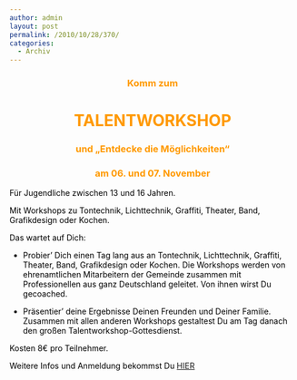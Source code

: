 ```yaml
---
author: admin
layout: post
permalink: /2010/10/28/370/
categories:
  - Archiv
---
```

<h3 style="text-align: center;">
  <strong><span style="color: #ff9900;">Komm zum</span></strong>
</h3>

<h1 style="text-align: center;">
  <strong><span style="color: #ff9900;">TALENTWORKSHOP</span></strong>
</h1>

<h3 style="text-align: center;">
  <strong><span style="color: #ff9900;">und „Entdecke die Möglichkeiten“</span></strong>
</h3>

<h3 style="text-align: center;">
  <strong><span style="color: #ff9900;">am 06. und 07. November</span></strong>
</h3>

<p style="text-align: center;">
  <p>
    <span style="color: #000000;">Für Jugendliche zwischen 13 und 16 Jahren.</span>
  </p>
  
  <p>
    <span style="color: #000000;">Mit Workshops zu Tontechnik, Lichttechnik, Graffiti, Theater, Band, Grafikdesign oder Kochen.</span>
  </p>
  
  <p>
    <span style="color: #000000;">Das wartet auf Dich:</span>
  </p>
  
  <ul>
    <li>
      <span style="color: #000000;">Probier’ Dich einen Tag lang aus an Tontechnik, Lichttechnik, Graffiti, Theater, Band, Grafikdesign oder Kochen. Die Workshops werden von ehrenamtlichen Mitarbeitern der Gemeinde zusammen mit Professionellen aus ganz Deutschland geleitet. Von ihnen wirst Du gecoached.</span>
    </li>
  </ul>
  
  <ul>
    <li>
      <span style="color: #000000;">Präsentier’ deine Ergebnisse Deinen Freunden und Deiner Familie. Zusammen mit allen anderen Workshops gestaltest Du am Tag danach den großen Talentworkshop-Gottesdienst.</span>
    </li>
  </ul>
  
  <p>
    <span style="color: #000000;">Kosten 8€ pro Teilnehmer.</span>
  </p>
  
  <p>
    <span style="color: #000000;">Weitere Infos und Anmeldung bekommst Du</span> <a href="http://www.ekg-heidelsheim.de/wp-content/uploads/2010/10/Anmeldung_Talentworkshop_groß.pdf">HIER</a>
  </p>